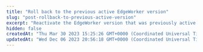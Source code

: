```yaml
---
title: "Roll back to the previous active EdgeWorker version"
slug: "post-rollback-to-previous-active-version"
excerpt: "Reactivate the EdgeWorker version that was previously active on the Akamai network, either staging or production."
hidden: false
createdAt: "Thu Mar 30 2023 15:25:26 GMT+0000 (Coordinated Universal Time)"
updatedAt: "Wed Dec 06 2023 20:56:18 GMT+0000 (Coordinated Universal Time)"
---
```

